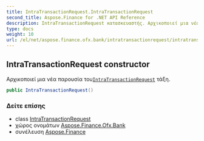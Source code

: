 ```yaml
---
title: IntraTransactionRequest.IntraTransactionRequest
second_title: Aspose.Finance for .NET API Reference
description: IntraTransactionRequest κατασκευαστής. Αρχικοποιεί μια νέα παρουσία τουIntraTransactionRequest τάξη.
type: docs
weight: 10
url: /el/net/aspose.finance.ofx.bank/intratransactionrequest/intratransactionrequest/
---
```

## IntraTransactionRequest constructor

Αρχικοποιεί μια νέα παρουσία του[`IntraTransactionRequest`](../) τάξη.

```csharp
public IntraTransactionRequest()
```

### Δείτε επίσης

* class [IntraTransactionRequest](../)
* χώρος ονομάτων [Aspose.Finance.Ofx.Bank](../../intratransactionrequest/)
* συνέλευση [Aspose.Finance](../../../)


